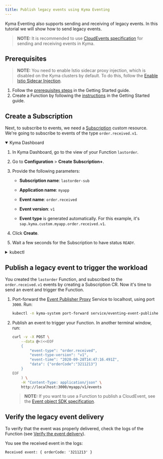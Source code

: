 ```yaml
---
title: Publish legacy events using Kyma Eventing
---
```


Kyma Eventing also supports sending and receiving of legacy events. In this tutorial we will show how to send legacy events.

> **NOTE:** It is recommended to use [CloudEvents specification](https://cloudevents.io/) for sending and receiving events in Kyma.

## Prerequisites

>**NOTE:** You need to enable Istio sidecar proxy injection, which is disabled on the Kyma clusters by default. To do this, follow the [Enable Istio Sidecar Injection](../../04-operation-guides/operations/smsh-01-istio-enable-sidecar-injection.md).

1. Follow the [prerequisites steps](../../02-get-started/04-trigger-workload-with-event.md#prerequisites) in the Getting Started guide.
2. Create a Function by following the [instructions](../../02-get-started/04-trigger-workload-with-event.md#create-a-function) in the Getting Started guide.

## Create a Subscription

Next, to subscribe to events, we need a [Subscription](../../05-technical-reference/00-custom-resources/evnt-01-subscription.md) custom resource. We're going to subscribe to events of the type `order.received.v1`.

<div tabs name="Create a Subscription" group="trigger-workload">
  <details open>
  <summary label="Kyma Dashboard">
  Kyma Dashboard
  </summary>

1. In Kyma Dashboard, go to the view of your Function `lastorder`.
2. Go to **Configuration** > **Create Subscription+**.
3. Provide the following parameters:
   - **Subscription name**: `lastorder-sub`
   - **Application name**: `myapp`
   - **Event name**: `order.received`
   - **Event version**: `v1`

   - **Event type** is generated automatically. For this example, it's `sap.kyma.custom.myapp.order.received.v1`.

4. Click **Create**.
5. Wait a few seconds for the Subscription to have status `READY`.

  </details>
  <details>
  <summary label="kubectl">
  kubectl
  </summary>

Run:
```bash
cat <<EOF | kubectl apply -f -
   apiVersion: eventing.kyma-project.io/v1alpha1
   kind: Subscription
   metadata:
     name: lastorder-sub
     namespace: default
   spec:
     sink: http://lastorder.default.svc.cluster.local
     filter:
       filters:
       - eventSource:
           property: source
           type: exact
           value: ""
         eventType:
           property: type
           type: exact
           value: sap.kyma.custom.myapp.order.received.v1
EOF
```

To check that the Subscription was created and is ready, run:
```bash
kubectl get subscriptions lastorder-sub -o=jsonpath="{.status.ready}"
```

The operation was successful if the command returns `true`.

  </details>
</div>

## Publish a legacy event to trigger the workload

You created the `lastorder` Function, and subscribed to the `order.received.v1` events by creating a Subscription CR. Now it's time to send an event and trigger the Function.

1. Port-forward the [Event Publisher Proxy](../../05-technical-reference/00-architecture/evnt-01-architecture.md) Service to localhost, using port `3000`. Run:
   ```bash
   kubectl -n kyma-system port-forward service/eventing-event-publisher-proxy 3000:80
   ```
2. Publish an event to trigger your Function. In another terminal window, run:

   ```bash
   curl -v -X POST \
       --data @<(<<EOF
       {
           "event-type": "order.received",
           "event-type-version": "v1",
           "event-time": "2020-09-28T14:47:16.491Z",
           "data": {"orderCode":"3211213"}
       }
   EOF
       ) \
       -H "Content-Type: application/json" \
       http://localhost:3000/myapp/v1/events
   ```

   > **NOTE:** If you want to use a Function to publish a CloudEvent, see the [Event object SDK specification](../../05-technical-reference/svls-08-function-specification.md#event-object-sdk).

## Verify the legacy event delivery

To verify that the event was properly delivered, check the logs of the Function (see [Verify the event delivery](../../02-get-started/04-trigger-workload-with-event.md#verify-the-event-delivery)).

You see the received event in the logs:
```
Received event: { orderCode: '3211213' }
```
